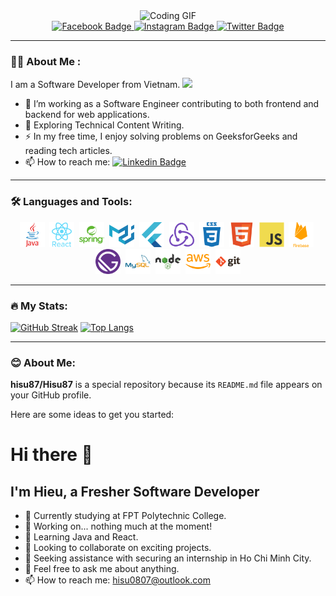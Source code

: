 <div id="header" align="center">
  <img src="https://media.giphy.com/media/RbDKaczqWovIugyJmW/giphy.gif" alt="Coding GIF"/>
</div>

<div id="badges" align="center">
  <a href="https://www.facebook.com/hisuuuuuuuuu">
    <img src="https://img.shields.io/badge/Facebook-blue?style=for-the-badge&logo=facebook&logoColor=white" alt="Facebook Badge"/>
  </a>
  <a href="https://www.instagram.com/hisu.87">
    <img src="https://img.shields.io/badge/Instagram-orange?style=for-the-badge&logo=instagram&logoColor=white" alt="Instagram Badge"/>
  </a>
  <a href="https://twitter.com/hisu1104">
    <img src="https://img.shields.io/badge/Twitter-black?style=for-the-badge&logo=x&logoColor=white" alt="Twitter Badge"/>
  </a>
</div>

---

### 👨‍💻 About Me :
I am a Software Developer from Vietnam. <img src="https://media.giphy.com/media/WUlplcMpOCEmTGBtBW/giphy.gif" width="30">

- 🔭 I’m working as a Software Engineer contributing to both frontend and backend for web applications.
- 🌱 Exploring Technical Content Writing.
- ⚡ In my free time, I enjoy solving problems on GeeksforGeeks and reading tech articles.
- 📫 How to reach me: [![Linkedin Badge](https://img.shields.io/badge/-hisu87-blue?style=flat&logo=Linkedin&logoColor=white)](https://www.linkedin.com/in/hisu87/)

---

### 🛠️ Languages and Tools:
<div align="center">
  <img src="https://github.com/devicons/devicon/blob/master/icons/java/java-original-wordmark.svg" title="Java" alt="Java" width="40" height="40"/>&nbsp;
  <img src="https://github.com/devicons/devicon/blob/master/icons/react/react-original-wordmark.svg" title="React" alt="React" width="40" height="40"/>&nbsp;
  <img src="https://github.com/devicons/devicon/blob/master/icons/spring/spring-original-wordmark.svg" title="Spring" alt="Spring" width="40" height="40"/>&nbsp;
  <img src="https://github.com/devicons/devicon/blob/master/icons/materialui/materialui-original.svg" title="Material UI" alt="Material UI" width="40" height="40"/>&nbsp;
  <img src="https://github.com/devicons/devicon/blob/master/icons/flutter/flutter-original.svg" title="Flutter" alt="Flutter" width="40" height="40"/>&nbsp;
  <img src="https://github.com/devicons/devicon/blob/master/icons/redux/redux-original.svg" title="Redux" alt="Redux" width="40" height="40"/>&nbsp;
  <img src="https://github.com/devicons/devicon/blob/master/icons/css3/css3-plain-wordmark.svg" title="CSS3" alt="CSS3" width="40" height="40"/>&nbsp;
  <img src="https://github.com/devicons/devicon/blob/master/icons/html5/html5-original.svg" title="HTML5" alt="HTML5" width="40" height="40"/>&nbsp;
  <img src="https://github.com/devicons/devicon/blob/master/icons/javascript/javascript-original.svg" title="JavaScript" alt="JavaScript" width="40" height="40"/>&nbsp;
  <img src="https://github.com/devicons/devicon/blob/master/icons/firebase/firebase-plain-wordmark.svg" title="Firebase" alt="Firebase" width="40" height="40"/>&nbsp;
  <img src="https://github.com/devicons/devicon/blob/master/icons/gatsby/gatsby-original.svg" title="Gatsby" alt="Gatsby" width="40" height="40"/>&nbsp;
  <img src="https://github.com/devicons/devicon/blob/master/icons/mysql/mysql-original-wordmark.svg" title="MySQL" alt="MySQL" width="40" height="40"/>&nbsp;
  <img src="https://github.com/devicons/devicon/blob/master/icons/nodejs/nodejs-original-wordmark.svg" title="NodeJS" alt="NodeJS" width="40" height="40"/>&nbsp;
  <img src="https://github.com/devicons/devicon/blob/master/icons/amazonwebservices/amazonwebservices-plain-wordmark.svg" title="AWS" alt="AWS" width="40" height="40"/>&nbsp;
  <img src="https://github.com/devicons/devicon/blob/master/icons/git/git-original-wordmark.svg" title="Git" alt="Git" width="40" height="40"/>
</div>

---

### 🔥 My Stats:
[![GitHub Streak](https://streak-stats.demolab.com?user=hisu87&theme=rose&date_format=j%20M%5B%20Y%5D&background=360%2CEB8F76%2CEBEBEB)](https://git.io/streak-stats)
[![Top Langs](https://github-readme-stats.vercel.app/api/top-langs/?username=hisu87&layout=compact&theme=vision-friendly-dark)](https://github.com/anuraghazra/github-readme-stats)

---

### 😊 About Me:

**hisu87/Hisu87** is a special repository because its `README.md` file appears on your GitHub profile.

Here are some ideas to get you started:

# Hi there 👋
## I'm Hieu, a Fresher Software Developer
- 🌱 Currently studying at FPT Polytechnic College.
- 🔭 Working on... nothing much at the moment!
- 🌱 Learning Java and React.
- 👯 Looking to collaborate on exciting projects.
- 🤔 Seeking assistance with securing an internship in Ho Chi Minh City.
- 💬 Feel free to ask me about anything.
- 📫 How to reach me: hisu0807@outlook.com
